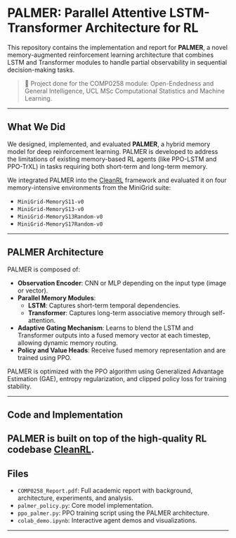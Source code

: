 # PALMER: Parallel Attentive LSTM-Transformer Architecture for RL

This repository contains the implementation and report for **PALMER**, a novel memory-augmented reinforcement learning architecture that combines LSTM and Transformer modules to handle partial observability in sequential decision-making tasks.

> 📄 Project done for the COMP0258 module: Open-Endedness and General Intelligence, UCL MSc Computational Statistics and Machine Learning.

---

## What We Did

We designed, implemented, and evaluated **PALMER**, a hybrid memory model for deep reinforcement learning. PALMER is developed to address the limitations of existing memory-based RL agents (like PPO-LSTM and PPO-TrXL) in tasks requiring both short-term and long-term memory.

We integrated PALMER into the [CleanRL](https://github.com/vwxyzjn/cleanrl) framework and evaluated it on four memory-intensive environments from the MiniGrid suite:
- `MiniGrid-MemoryS11-v0`
- `MiniGrid-MemoryS13-v0`
- `MiniGrid-MemoryS13Random-v0`
- `MiniGrid-MemoryS17Random-v0`

---

## PALMER Architecture

PALMER is composed of:

- **Observation Encoder**: CNN or MLP depending on the input type (image or vector).
- **Parallel Memory Modules**:
  - **LSTM**: Captures short-term temporal dependencies.
  - **Transformer**: Captures long-term associative memory through self-attention.
- **Adaptive Gating Mechanism**: Learns to blend the LSTM and Transformer outputs into a fused memory vector at each timestep, allowing dynamic memory routing.
- **Policy and Value Heads**: Receive fused memory representation and are trained using PPO.

PALMER is optimized with the PPO algorithm using Generalized Advantage Estimation (GAE), entropy regularization, and clipped policy loss for training stability.

---

##  Code and Implementation

PALMER is built on top of the high-quality RL codebase [CleanRL](https://github.com/vwxyzjn/cleanrl). 
---

## Files

- `COMP0258_Report.pdf`: Full academic report with background, architecture, experiments, and analysis.
- `palmer_policy.py`: Core model implementation.
- `ppo_palmer.py`: PPO training script using the PALMER architecture.
- `colab_demo.ipynb`: Interactive agent demos and visualizations.

---
